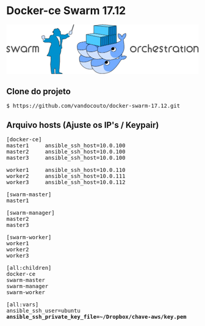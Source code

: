 # Docker-ce Swarm 17.12
![alt text](imgs/swarm1.png#center "Login")

## Clone do projeto

<pre>
$ https://github.com/vandocouto/docker-swarm-17.12.git
</pre>

## Arquivo hosts (Ajuste os IP's / Keypair)
<pre>
[docker-ce]
master1     ansible_ssh_host=10.0.100
master2     ansible_ssh_host=10.0.100
master3     ansible_ssh_host=10.0.100

worker1     ansible_ssh_host=10.0.110
worker2     ansible_ssh_host=10.0.111
worker3     ansible_ssh_host=10.0.112

[swarm-master]
master1

[swarm-manager]
master2
master3

[swarm-worker]
worker1
worker2
worker3

[all:children]
docker-ce
swarm-master
swarm-manager
swarm-worker

[all:vars]
ansible_ssh_user=ubuntu
<b>ansible_ssh_private_key_file=~/Dropbox/chave-aws/key.pem</b>
</pre>
